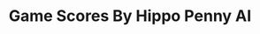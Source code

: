 ---
title: Game Scores By Hippo Penny AI
layout: scoredetail
permalink: /meta-score/final-fantasy-xiv-endwalker
header:
  teaser: /assets/images/final-fantasy-xiv-endwalker.jpg
  video:
    id: zTTtd6bnhFs
    provider: youtube
---